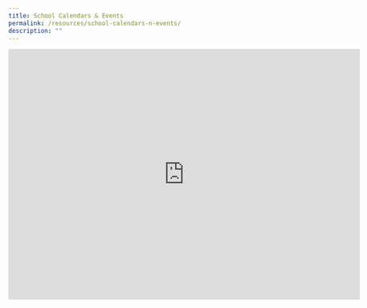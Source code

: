 ```yaml
---
title: School Calendars & Events
permalink: /resources/school-calendars-n-events/
description: ""
---
```


<div><iframe src="https://calendar.google.com/calendar/embed?height=500&amp;wkst=1&amp;bgcolor=%23ffffff&amp;ctz=Asia%2FSingapore&amp;src=dGtnc0Btb2UuZWR1LnNn&amp;color=%23C0CA33" width="700" height="500" frameborder="0" scrolling="no" data-mce-fragment="1"></iframe></div>